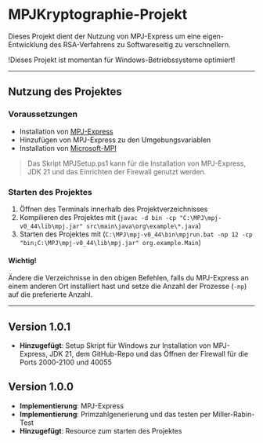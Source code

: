 # MPJKryptographie-Projekt

Dieses Projekt dient der Nutzung von MPJ-Express um eine eigen-Entwicklung des RSA-Verfahrens zu Softwareseitig
zu verschnellern.

!Dieses Projekt ist momentan für Windows-Betriebssysteme optimiert!

________________

## Nutzung des Projektes
### Voraussetzungen
- Installation von [MPJ-Express](https://mpj-express.org/)
- Hinzufügen von MPJ-Express zu den Umgebungsvariablen
- Installation von [Microsoft-MPI](https://learn.microsoft.com/de-de/message-passing-interface/microsoft-mpi)
> Das Skript MPJSetup.ps1 kann für die Installation von MPJ-Express, JDK 21 und das Einrichten der Firewall genutzt werden.

### Starten des Projektes
1. Öffnen des Terminals innerhalb des Projektverzeichnisses
2. Kompilieren des Projektes mit (`javac -d bin -cp "C:\MPJ\mpj-v0_44\lib\mpj.jar" src\main\java\org\example\*.java`)
3. Starten des Projektes mit (`C:\MPJ\mpj-v0_44\bin\mpjrun.bat -np 12 -cp "bin;C:\MPJ\mpj-v0_44\lib\mpj.jar" org.example.Main`)

#### Wichtig!
Ändere die Verzeichnisse in den obigen Befehlen, falls du MPJ-Express an einem anderen Ort installiert hast
und setze die Anzahl der Prozesse (`-np`) auf die preferierte Anzahl.
________________
## Version 1.0.1
- **Hinzugefügt**: Setup Skript für Windows zur Installation von MPJ-Express, JDK 21, dem GitHub-Repo und das Öffnen der Firewall für die Ports 2000-2100 und 40055


## Version 1.0.0
- **Implementierung**: MPJ-Express
- **Implementierung**: Primzahlgenerierung und das testen per Miller-Rabin-Test
- **Hinzugefügt**: Resource zum starten des Projektes
